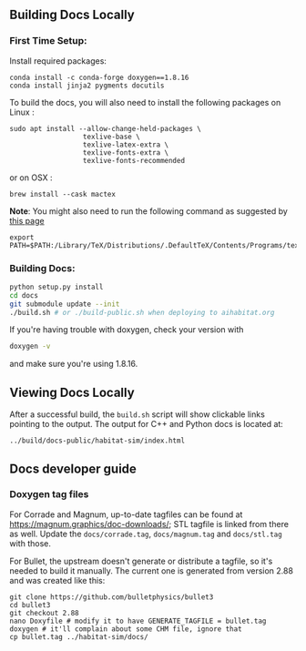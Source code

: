 ## Building Docs Locally
### First Time Setup:
Install required packages:
```
conda install -c conda-forge doxygen==1.8.16
conda install jinja2 pygments docutils
```

To build the docs, you will also need to install the following
packages on Linux :
```
sudo apt install --allow-change-held-packages \
                  texlive-base \
                  texlive-latex-extra \
                  texlive-fonts-extra \
                  texlive-fonts-recommended
```
or on OSX :
```
brew install --cask mactex
```
__Note__: You might also need to run the following command
as suggested by [this page](https://mcss.mosra.cz/plugins/math-and-code/#math)
```
export PATH=$PATH:/Library/TeX/Distributions/.DefaultTeX/Contents/Programs/texbin
```

### Building Docs:
```bash
python setup.py install
cd docs
git submodule update --init
./build.sh # or ./build-public.sh when deploying to aihabitat.org
```

If you're having trouble with doxygen, check your version with

```bash
doxygen -v
```

and make sure you're using 1.8.16.

## Viewing Docs Locally

After a successful build, the `build.sh` script will show clickable links
pointing to the output. The output for C++ and Python docs is located at:

```
../build/docs-public/habitat-sim/index.html
```

## Docs developer guide

### Doxygen tag files

For Corrade and Magnum, up-to-date tagfiles can be found at
https://magnum.graphics/doc-downloads/; STL tagfile is linked from there as
well. Update the `docs/corrade.tag`, `docs/magnum.tag` and `docs/stl.tag` with
those.

For Bullet, the upstream doesn't generate or distribute a tagfile, so it's
needed to build it manually. The current one is generated from version 2.88 and
was created like this:

```
git clone https://github.com/bulletphysics/bullet3
cd bullet3
git checkout 2.88
nano Doxyfile # modify it to have GENERATE_TAGFILE = bullet.tag
doxygen # it'll complain about some CHM file, ignore that
cp bullet.tag ../habitat-sim/docs/
```
